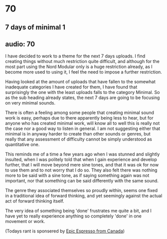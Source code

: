 # 70
## 7 days of minimal 1
audio: 70
---
I have decided to work to a theme for the next 7 days uploads. I find creating things without much restriction quite difficult, and although for the most part using the Nord Modular only is a huge restriction already, as I become more used to using it, I feel the need to impose a further restriction. 

Having looked at the amount of uploads that have fallen to the somewhat inadequate categories I have created for them, I have found that surprisingly the one with the least uploads falls to the category Minimal. So as the sub heading already states, the next 7 days are going to be focusing on very minimal sounds.

There is often a feeling among some people that creating minimal sound work is easy, perhaps due to there apparently being less to hear, but for anyone who has created minimal work, will know all to well this is really not the case nor a good way to listen in general. I am not suggesting either that minimal is in anyway harder to create than other sounds or genres, but really that any assessment of difficulty cannot be simply understood as quantitative one.

This reminds me of a time a few years ago when I was stunned and slightly insulted, when I was politely told that when I gain experience and develop further, that I will move beyond mere sine tones, and that it was ok for now to use them and to not worry that I do so. They also felt there was nothing more to be said with a sine tone, as if saying something again was not important, nor that something can be said differently with the same sound. 

The genre they associated themselves so proudly within, seems one fixed in a traditional idea of forward thinking, and yet seemingly against the actual act of forward thinking itself.

The very idea of something being 'done' frustrates me quite a bit, and I have yet to really experience anything so completely 'done' in one movement or work.

(Todays rant is sponsered by <a href="http://www.49thparallelroasters.com/collections/frontpage/products/epic-espresso" title="Epic Espresso from Canada" target="_blank">Epic Espresso from Canada</a>)
